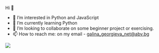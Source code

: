   Hi 👋

- 👀 I’m interested in Python and JavaScript
- 🌱 I’m currently learning Python
- 💞️ I’m looking to collaborate on some beginner project or exercising.
- 📫 How to reach me: on my email - galina_georgieva_net@abv.bg

<img src="{https://github-readme-stats.vercel.app/api?username={GalkaKG}}" />

<!---
GalkaKG/GalkaKG is a ✨ special ✨ repository because its `README.md` (this file) appears on your GitHub profile.
You can click the Preview link to take a look at your changes.
--->
